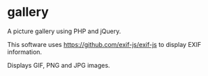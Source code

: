 # gallery
A picture gallery using PHP and jQuery.

This software uses https://github.com/exif-js/exif-js to display EXIF information.

Displays GIF, PNG and JPG images.
